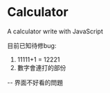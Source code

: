 # Calculator
A calculator write with JavaScript

目前已知待修bug:
1. 11111+1 = 12221
2. 數字會連打的部份

-- 界面不好看的問題
